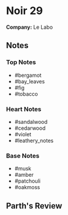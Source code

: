 # Noir 29

**Company:** Le Labo

## Notes

### Top Notes
- #bergamot
- #bay_leaves
- #fig
- #tobacco

### Heart Notes
- #sandalwood
- #cedarwood
- #violet
- #leathery_notes

### Base Notes
- #musk
- #amber
- #patchouli
- #oakmoss

## Parth's Review

<!-- Add your review here -->

